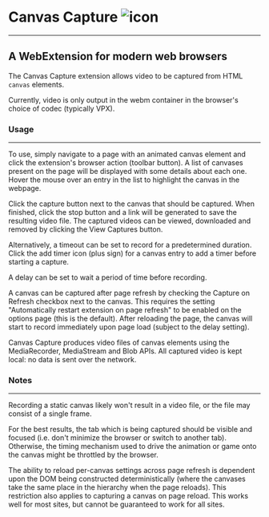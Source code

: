 # Canvas Capture ![icon](/img/png/icon_32.png)

---

## A WebExtension for modern web browsers

The Canvas Capture extension allows video to be captured from HTML `canvas`
elements.

Currently, video is only output in the webm container in the browser's choice
of codec (typically VPX).

### Usage

---

To use, simply navigate to a page with an animated canvas element and click
the extension's browser action (toolbar button). A list of canvases present
on the page will be displayed with some details about each one. Hover the
mouse over an entry in the list to highlight the canvas in the webpage.

Click the capture button next to the canvas that should be captured. When
finished, click the stop button and a link will be generated to save the
resulting video file. The captured videos can be viewed, downloaded and removed
by clicking the View Captures button.

Alternatively, a timeout can be set to record for a predetermined duration.
Click the add timer icon (plus sign) for a canvas entry to add a timer
before starting a capture.

A delay can be set to wait a period of time before recording.

A canvas can be captured after page refresh by checking the
Capture on Refresh checkbox next to the canvas. This requires the setting
"Automatically restart extension on page refresh" to be enabled on the
options page (this is the default). After reloading the page, the canvas
will start to record immediately upon page load (subject to the delay setting).

Canvas Capture produces video files of canvas elements using the
MediaRecorder, MediaStream and Blob APIs. All captured video is kept local:
no data is sent over the network.

### Notes

---

Recording a static canvas likely won't result in a video file, or the file
may consist of a single frame.

For the best results, the tab which is being captured should be visible and
focused (i.e. don't minimize the browser or switch to another tab).
Otherwise, the timing mechanism used to drive the animation or game onto the
canvas might be throttled by the browser.

The ability to reload per-canvas settings across page refresh is dependent
upon the DOM being constructed deterministically (where the canvases take the
same place in the hierarchy when the page reloads). This restriction also
applies to capturing a canvas on page reload. This works well for most sites,
but cannot be guaranteed to work for all sites.
